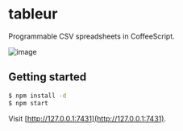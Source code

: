 # tableur

Programmable CSV spreadsheets in CoffeeScript.

![image](https://raw.github.com/radekstepan/tableur/master/example.png)

## Getting started

```bash
$ npm install -d
$ npm start
```

Visit [http://127.0.0.1:7431](http://127.0.0.1:7431).